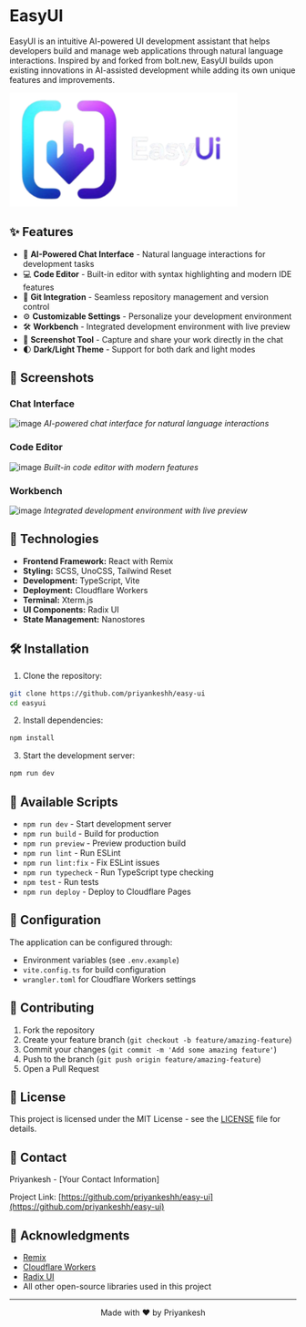 # EasyUI

EasyUI is an intuitive AI-powered UI development assistant that helps developers build and manage web applications through natural language interactions. Inspired by and forked from bolt.new, EasyUI builds upon existing innovations in AI-assisted development while adding its own unique features and improvements.

<img src="./public/banner.png" alt="EasyUI Banner" width="400" />

## ✨ Features

- 🤖 **AI-Powered Chat Interface** - Natural language interactions for development tasks
- 💻 **Code Editor** - Built-in editor with syntax highlighting and modern IDE features
- 🔄 **Git Integration** - Seamless repository management and version control
- ⚙️ **Customizable Settings** - Personalize your development environment
- 🛠️ **Workbench** - Integrated development environment with live preview
- 📸 **Screenshot Tool** - Capture and share your work directly in the chat
- 🌓 **Dark/Light Theme** - Support for both dark and light modes

## 📸 Screenshots

### Chat Interface
![image](https://github.com/user-attachments/assets/0149048a-c935-40fb-927e-788ff0216528)
*AI-powered chat interface for natural language interactions*

### Code Editor
![image](https://github.com/user-attachments/assets/6253c196-5000-464c-8c37-61a2cbb1b996)
*Built-in code editor with modern features*

### Workbench
![image](https://github.com/user-attachments/assets/df57427a-8000-4285-a6c0-1f0fca609341)
*Integrated development environment with live preview*



## 🚀 Technologies

- **Frontend Framework:** React with Remix
- **Styling:** SCSS, UnoCSS, Tailwind Reset
- **Development:** TypeScript, Vite
- **Deployment:** Cloudflare Workers
- **Terminal:** Xterm.js
- **UI Components:** Radix UI
- **State Management:** Nanostores

## 🛠️ Installation

1. Clone the repository:
```bash
git clone https://github.com/priyankeshh/easy-ui
cd easyui
```

2. Install dependencies:
```bash
npm install
```

3. Start the development server:
```bash
npm run dev
```

## 🔧 Available Scripts

- `npm run dev` - Start development server
- `npm run build` - Build for production
- `npm run preview` - Preview production build
- `npm run lint` - Run ESLint
- `npm run lint:fix` - Fix ESLint issues
- `npm run typecheck` - Run TypeScript type checking
- `npm test` - Run tests
- `npm run deploy` - Deploy to Cloudflare Pages

## 🔑 Configuration

The application can be configured through:
- Environment variables (see `.env.example`)
- `vite.config.ts` for build configuration
- `wrangler.toml` for Cloudflare Workers settings

## 🤝 Contributing

1. Fork the repository
2. Create your feature branch (`git checkout -b feature/amazing-feature`)
3. Commit your changes (`git commit -m 'Add some amazing feature'`)
4. Push to the branch (`git push origin feature/amazing-feature`)
5. Open a Pull Request

## 📝 License

This project is licensed under the MIT License - see the [LICENSE](LICENSE) file for details.

## 📧 Contact

Priyankesh - [Your Contact Information]

Project Link: [https://github.com/priyankeshh/easy-ui](https://github.com/priyankeshh/easy-ui)

## 🙏 Acknowledgments

- [Remix](https://remix.run/)
- [Cloudflare Workers](https://workers.cloudflare.com/)
- [Radix UI](https://www.radix-ui.com/)
- All other open-source libraries used in this project

---

<p align="center">Made with ❤️ by Priyankesh</p>
